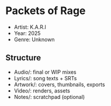 # Packets of Rage

- Artist: K.A.R.I
- Year: 2025
- Genre: Unknown

## Structure
- Audio/: final or WIP mixes
- Lyrics/: song texts + SRTs
- Artwork/: covers, thumbnails, exports
- Video/: renders, assets
- Notes/: scratchpad (optional)

